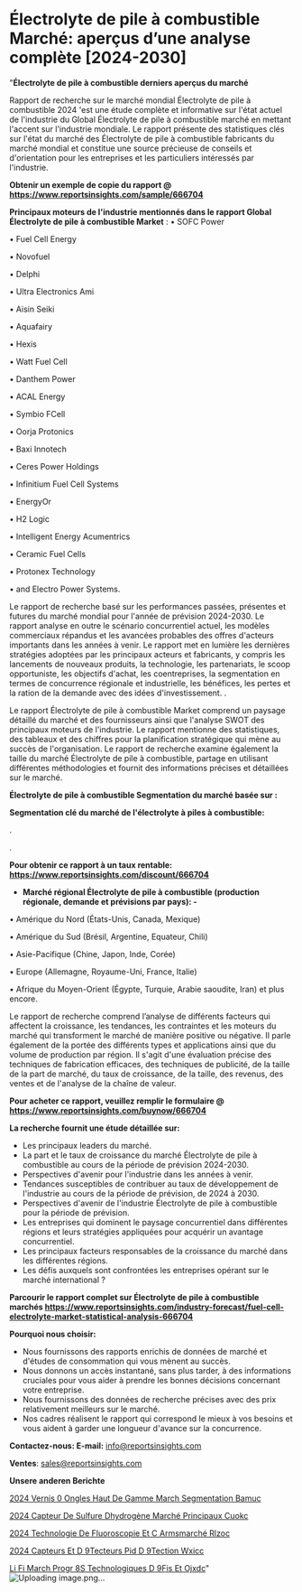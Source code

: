 # Électrolyte de pile à combustible Marché: aperçus d’une analyse complète [2024-2030]

"<strong>Électrolyte de pile à combustible derniers aperçus du marché</strong>

Rapport de recherche sur le marché mondial Électrolyte de pile à combustible 2024 'est une étude complète et informative sur l'état actuel de l'industrie du Global Électrolyte de pile à combustible marché en mettant l'accent sur l'industrie mondiale. Le rapport présente des statistiques clés sur l'état du marché des Électrolyte de pile à combustible fabricants du marché mondial et constitue une source précieuse de conseils et d'orientation pour les entreprises et les particuliers intéressés par l'industrie.

<strong>Obtenir un exemple de copie du rapport @ <a href=https://www.reportsinsights.com/sample/666704>https://www.reportsinsights.com/sample/666704</a></strong>

<strong>Principaux moteurs de l'industrie mentionnés dans le rapport Global Électrolyte de pile à combustible Market</strong> :
• SOFC Power

• Fuel Cell Energy

• Novofuel

• Delphi

• Ultra Electronics Ami

• Aisin Seiki

• Aquafairy

• Hexis

• Watt Fuel Cell

• Danthem Power

• ACAL Energy

• Symbio FCell

• Oorja Protonics

• Baxi Innotech

• Ceres Power Holdings

• Infinitium Fuel Cell Systems

• EnergyOr

• H2 Logic

• Intelligent Energy Acumentrics

• Ceramic Fuel Cells

• Protonex Technology

• and Electro Power Systems.

Le rapport de recherche basé sur les performances passées, présentes et futures du marché mondial pour l'année de prévision 2024-2030. Le rapport analyse en outre le scénario concurrentiel actuel, les modèles commerciaux répandus et les avancées probables des offres d'acteurs importants dans les années à venir. Le rapport met en lumière les dernières stratégies adoptées par les principaux acteurs et fabricants, y compris les lancements de nouveaux produits, la technologie, les partenariats, le scoop opportuniste, les objectifs d'achat, les coentreprises, la segmentation en termes de concurrence régionale et industrielle, les bénéfices, les pertes et la ration de la demande avec des idées d'investissement. .

Le rapport Électrolyte de pile à combustible Market comprend un paysage détaillé du marché et des fournisseurs ainsi que l'analyse SWOT des principaux moteurs de l'industrie. Le rapport mentionne des statistiques, des tableaux et des chiffres pour la planification stratégique qui mène au succès de l'organisation. Le rapport de recherche examine également la taille du marché Électrolyte de pile à combustible, partage en utilisant différentes méthodologies et fournit des informations précises et détaillées sur le marché.

<strong>Électrolyte de pile à combustible Segmentation du marché basée sur :</strong>

<strong> Segmentation clé du marché de l'électrolyte à piles à combustible: </strong>

.

.

<strong>Pour obtenir ce rapport à un taux rentable: <a href=https://www.reportsinsights.com/discount/666704>https://www.reportsinsights.com/discount/666704</a></strong>
<ul>
  <li><strong>Marché régional Électrolyte de pile à combustible (production régionale, demande et prévisions par pays): -</strong></li>
</ul>
• Amérique du Nord (États-Unis, Canada, Mexique)

• Amérique du Sud (Brésil, Argentine, Equateur, Chili)

• Asie-Pacifique (Chine, Japon, Inde, Corée)

• Europe (Allemagne, Royaume-Uni, France, Italie)

• Afrique du Moyen-Orient (Égypte, Turquie, Arabie saoudite, Iran) et plus encore.

Le rapport de recherche comprend l’analyse de différents facteurs qui affectent la croissance, les tendances, les contraintes et les moteurs du marché qui transforment le marché de manière positive ou négative. Il parle également de la portée des différents types et applications ainsi que du volume de production par région. Il s'agit d'une évaluation précise des techniques de fabrication efficaces, des techniques de publicité, de la taille de la part de marché, du taux de croissance, de la taille, des revenus, des ventes et de l'analyse de la chaîne de valeur.

<strong>Pour acheter ce rapport, veuillez remplir le formulaire @   <a href=https://www.reportsinsights.com/buynow/666704>https://www.reportsinsights.com/buynow/666704</a></strong>

<strong>La recherche fournit une étude détaillée sur:</strong>
<ul>
  <li>Les principaux leaders du marché.</li>
  <li>La part et le taux de croissance du marché Électrolyte de pile à combustible au cours de la période de prévision 2024-2030.</li>
  <li>Perspectives d'avenir pour l'industrie dans les années à venir.</li>
  <li>Tendances susceptibles de contribuer au taux de développement de l'industrie au cours de la période de prévision, de 2024 à 2030.</li>
  <li>Perspectives d'avenir de l'industrie Électrolyte de pile à combustible pour la période de prévision.</li>
  <li>Les entreprises qui dominent le paysage concurrentiel dans différentes régions et leurs stratégies appliquées pour acquérir un avantage concurrentiel.</li>
  <li>Les principaux facteurs responsables de la croissance du marché dans les différentes régions.</li>
  <li>Les défis auxquels sont confrontées les entreprises opérant sur le marché international ?</li>
</ul>

<strong>Parcourir le rapport complet sur Électrolyte de pile à combustible marchés <a href=https://www.reportsinsights.com/industry-forecast/fuel-cell-electrolyte-market-statistical-analysis-666704>https://www.reportsinsights.com/industry-forecast/fuel-cell-electrolyte-market-statistical-analysis-666704</a></strong>

<strong>Pourquoi nous choisir:</strong>
<ul>
  <li>Nous fournissons des rapports enrichis de données de marché et d'études de consommation qui vous mènent au succès.</li>
  <li>Nous donnons un accès instantané, sans plus tarder, à des informations cruciales pour vous aider à prendre les bonnes décisions concernant votre entreprise.</li>
  <li>Nous fournissons des données de recherche précises avec des prix relativement meilleurs sur le marché.</li>
  <li>Nos cadres réalisent le rapport qui correspond le mieux à vos besoins et vous aident à garder une longueur d'avance sur la concurrence.</li>
</ul>
<strong>Contactez-nous:
</strong><strong>E-mail:</strong> <a href=mailto:info@reportsinsights.com>info@reportsinsights.com</a>

<strong>Ventes</strong>: <a href=mailto:sales@reportsinsights.com>sales@reportsinsights.com</a>

<strong>Unsere anderen Berichte</strong>

<a href=https://www.linkedin.com/pulse/2024-vernis-%C3%A0-ongles-haut-de-gamme-march%C3%A9-segmentation-bamuc/>2024 Vernis  0 Ongles Haut De Gamme March Segmentation Bamuc</a>

<a href=https://www.linkedin.com/pulse/2024-capteur-de-sulfure-dhydrogène-marché-principaux-cuokc/>2024 Capteur De Sulfure Dhydrogène Marché Principaux Cuokc</a>

<a href=https://www.linkedin.com/pulse/2024-technologie-de-fluoroscopie-et-c-armsmarché-rlzoc/>2024 Technologie De Fluoroscopie Et C Armsmarché Rlzoc</a>

<a href=https://www.linkedin.com/pulse/2024-capteurs-et-d%C3%A9tecteurs-pid-d%C3%A9tection-wxicc/>2024 Capteurs Et D 9Tecteurs Pid D 9Tection Wxicc</a>

<a href=https://www.linkedin.com/pulse/li-fi-march%C3%A9-progr%C3%A8s-technologiques-d%C3%A9fis-et-ojxdc/>Li Fi March Progr 8S Technologiques D 9Fis Et Ojxdc</a>"
![Uploading image.png…]()
